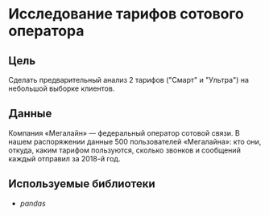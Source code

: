 # Исследование тарифов сотового оператора

## Цель
Сделать предварительный анализ 2 тарифов ("Смарт" и "Ультра") на небольшой выборке клиентов.

## Данные
Компания «Мегалайн» — федеральный оператор сотовой связи. В нашем распоряжении данные 500 пользователей «Мегалайна»: кто они, откуда, каким тарифом пользуются, сколько звонков и сообщений каждый отправил за 2018-й год. 

## Используемые библиотеки

- *pandas*